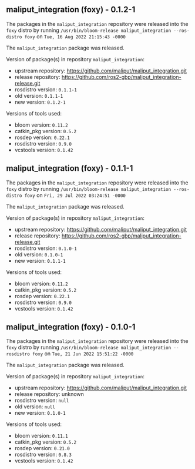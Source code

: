 ## maliput_integration (foxy) - 0.1.2-1

The packages in the `maliput_integration` repository were released into the `foxy` distro by running `/usr/bin/bloom-release maliput_integration --ros-distro foxy` on `Tue, 16 Aug 2022 21:15:43 -0000`

The `maliput_integration` package was released.

Version of package(s) in repository `maliput_integration`:

- upstream repository: https://github.com/maliput/maliput_integration.git
- release repository: https://github.com/ros2-gbp/maliput_integration-release.git
- rosdistro version: `0.1.1-1`
- old version: `0.1.1-1`
- new version: `0.1.2-1`

Versions of tools used:

- bloom version: `0.11.2`
- catkin_pkg version: `0.5.2`
- rosdep version: `0.22.1`
- rosdistro version: `0.9.0`
- vcstools version: `0.1.42`


## maliput_integration (foxy) - 0.1.1-1

The packages in the `maliput_integration` repository were released into the `foxy` distro by running `/usr/bin/bloom-release maliput_integration --ros-distro foxy` on `Fri, 29 Jul 2022 03:24:51 -0000`

The `maliput_integration` package was released.

Version of package(s) in repository `maliput_integration`:

- upstream repository: https://github.com/maliput/maliput_integration.git
- release repository: https://github.com/ros2-gbp/maliput_integration-release.git
- rosdistro version: `0.1.0-1`
- old version: `0.1.0-1`
- new version: `0.1.1-1`

Versions of tools used:

- bloom version: `0.11.2`
- catkin_pkg version: `0.5.2`
- rosdep version: `0.22.1`
- rosdistro version: `0.9.0`
- vcstools version: `0.1.42`


## maliput_integration (foxy) - 0.1.0-1

The packages in the `maliput_integration` repository were released into the `foxy` distro by running `/usr/bin/bloom-release maliput_integration --rosdistro foxy` on `Tue, 21 Jun 2022 15:51:22 -0000`

The `maliput_integration` package was released.

Version of package(s) in repository `maliput_integration`:

- upstream repository: https://github.com/maliput/maliput_integration.git
- release repository: unknown
- rosdistro version: `null`
- old version: `null`
- new version: `0.1.0-1`

Versions of tools used:

- bloom version: `0.11.1`
- catkin_pkg version: `0.5.2`
- rosdep version: `0.21.0`
- rosdistro version: `0.8.3`
- vcstools version: `0.1.42`


